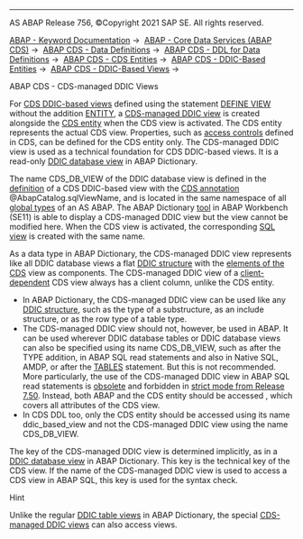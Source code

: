   

* * *

AS ABAP Release 756, ©Copyright 2021 SAP SE. All rights reserved.

[ABAP - Keyword Documentation](javascript:call_link\('abenabap.htm'\)) →  [ABAP - Core Data Services (ABAP CDS)](javascript:call_link\('abencds.htm'\)) →  [ABAP CDS - Data Definitions](javascript:call_link\('abencds_entities.htm'\)) →  [ABAP CDS - DDL for Data Definitions](javascript:call_link\('abencds_f1_ddl_syntax.htm'\)) →  [ABAP CDS - CDS Entities](javascript:call_link\('abencds_view_entity.htm'\)) →  [ABAP CDS - DDIC-Based Entities](javascript:call_link\('abencds_ddic_entity.htm'\)) →  [ABAP CDS - DDIC-Based Views](javascript:call_link\('abencds_v1_views.htm'\)) → 

ABAP CDS - CDS-managed DDIC Views

For [CDS DDIC-based views](javascript:call_link\('abencds_v1_view_glosry.htm'\) "Glossary Entry") defined using the statement [DEFINE VIEW](javascript:call_link\('abencds_define_view_v1.htm'\)) without the addition [ENTITY](javascript:call_link\('abencds_define_view_entity.htm'\)), a [CDS-managed DDIC view](javascript:call_link\('abencds_mngdddic_view_glosry.htm'\) "Glossary Entry") is created alongside the [CDS entity](javascript:call_link\('abencds_entity_glosry.htm'\) "Glossary Entry") when the CDS view is activated. The CDS entity represents the actual CDS view. Properties, such as [access controls](javascript:call_link\('abencds_access_control_glosry.htm'\) "Glossary Entry") defined in CDS, can be defined for the CDS entity only. The CDS-managed DDIC view is used as a technical foundation for CDS DDIC-based views. It is a read-only [DDIC database view](javascript:call_link\('abendatabase_view_glosry.htm'\) "Glossary Entry") in ABAP Dictionary.

The name CDS\_DB\_VIEW of the DDIC database view is defined in the [definition](javascript:call_link\('abencds_define_view_v1.htm'\)) of a CDS DDIC-based view with the [CDS annotation](javascript:call_link\('abencds_annotation_glosry.htm'\) "Glossary Entry") @AbapCatalog.sqlViewName, and is located in the same namespace of all [global types](javascript:call_link\('abenglobal_type_glosry.htm'\) "Glossary Entry") of an AS ABAP. The ABAP Dictionary [tool](javascript:call_link\('abenddic_tools.htm'\)) in ABAP Workbench (SE11) is able to display a CDS-managed DDIC view but the view cannot be modified here. When the CDS view is activated, the corresponding [SQL view](javascript:call_link\('abensql_view_glosry.htm'\) "Glossary Entry") is created with the same name.

As a data type in ABAP Dictionary, the CDS-managed DDIC view represents like all DDIC database views a flat [DDIC structure](javascript:call_link\('abenddic_structures.htm'\)) with the [elements of the CDS](javascript:call_link\('abencds_select_list_entry_v1.htm'\)) view as components. The CDS-managed DDIC view of a [client-dependent](javascript:call_link\('abencds_view_client_handling_v1.htm'\)) CDS view always has a client column, unlike the CDS entity.

-   In ABAP Dictionary, the CDS-managed DDIC view can be used like any [DDIC structure](javascript:call_link\('abenddic_structures.htm'\)), such as the type of a substructure, as an include structure, or as the row type of a table type.
-   The CDS-managed DDIC view should not, however, be used in ABAP. It can be used wherever DDIC database tables or DDIC database views can also be specified using its name CDS\_DB\_VIEW, such as after the TYPE addition, in ABAP SQL read statements and also in Native SQL, AMDP, or after the [TABLES](javascript:call_link\('abaptables.htm'\)) statement. But this is not recommended. More particularly, the use of the CDS-managed DDIC view in ABAP SQL read statements is [obsolete](javascript:call_link\('abenabap_sql_cds_obsolete.htm'\)) and forbidden in [strict mode from Release 7.50](javascript:call_link\('abenabap_sql_strictmode_750.htm'\)). Instead, both ABAP and the CDS entity should be accessed , which covers all attributes of the CDS view.
-   In CDS DDL too, only the CDS entity should be accessed using its name ddic\_based\_view and not the CDS-managed DDIC view using the name CDS\_DB\_VIEW.

The key of the CDS-managed DDIC view is determined implicitly, as in a [DDIC database view](javascript:call_link\('abendatabase_view_glosry.htm'\) "Glossary Entry") in ABAP Dictionary. This key is the technical key of the CDS view. If the name of the CDS-managed DDIC view is used to access a CDS view in ABAP SQL, this key is used for the syntax check.

Hint

Unlike the regular [DDIC table views](javascript:call_link\('abentable_view_glosry.htm'\) "Glossary Entry") in ABAP Dictionary, the special [CDS-managed DDIC views](javascript:call_link\('abencds_mngdddic_view_glosry.htm'\) "Glossary Entry") can also access views.